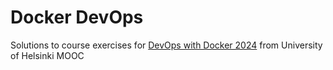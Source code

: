 # Docker DevOps

Solutions to course exercises for [DevOps with Docker 2024](https://devopswithdocker.com/) from University of Helsinki MOOC
